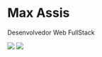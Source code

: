 <h1> Max Assis </h1>
<p align="justify"> Desenvolvedor Web FullStack </p>
<img src="https://img.shields.io/static/v1?label=react&message=framework&color=blue&style=for-the-badge&logo=REACT"/>
<img src="https://img.shields.io/static/v1?label=node&message=framework&color=green&style=for-the-badge&logo=NODE"/>


